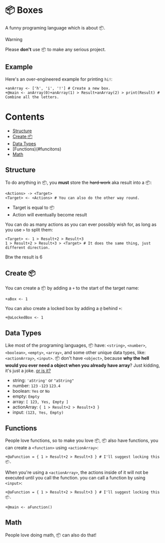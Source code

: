 # 📦 Boxes
A funny programing language which is about 📦.

> [!WARNING]
> Please **don't** use 📦 to make any serious project.

## Example
Here's an over-engineered example for printing `hi!`:
```
+anArray <- ['h', 'i', '!'] # Create a new box.
+@main <- anArray(0)+anArray(1) > Result+anArray(2) > print(Result) # Combine all the letters.
```

# Contents
* [Structure](#structure)
* [Create 📦](#create)
* [Data Types](#data-types)
* [Functions)(#funcitons)
* [Math](#math)

## Structure
To do anything in 📦, you **must** store the ~~hard work~~ aka result into a 📦:
```
<Actions> -> <Target>
<Target> <- <Actions> # You can also do the other way round.
```
* Target is equal to 📦
* Action will eventually become result

You can do as many actions as you can ever possibly wish for, as long as you use `>` to split them:
```
<Target> <- 1 > Result+2 > Result+3
1 > Result+2 > Result+3 > <Target> # It does the same thing, just different direction.
```
Btw the result is 6

## Create 📦
You can create a 📦 by adding a `+` to the start of the target name:
```
+aBox <- 1
```
You can also create a locked box by adding a `@` behind `+`:
```
+@aLockedBox <- 1
```

## Data Types
Like most of the programing languages, 📦 have: `<string>`, `<number>`, `<boolean>`, `<empty>`, `<array>`, and some other unique data types, like: `<actionArray>`, `<input>`. 📦 don't have `<object>`, because **why the hell would you ever need a object when you already have array**? Just kidding, it's just a joke. [or is it?](https://youtu.be/TN25ghkfgQA?si=4LEfLodD4PVCsSpI&t=2)

* string: `'aString'` or `"aString"`
* number: `123` `-123` `123.4`
* boolean: `Yes` or `No`
* empty: `Empty`
* array: `[ 123, Yes, Empty ]`
* actionArray: `{ 1 > Result+2 > Result+3 }`
* input: `(123, Yes, Empty)`

## Functions
People love functions, so to make you love 📦, 📦 also have functions, you can create a `<function>` using `<actionArray>`:
```
+@aFunction = { 1 > Result+2 > Result+3 } # I'll suggest locking this 📦.
```
When you're using a `<actionArray>`, the actions inside of it will not be executed until you call the function. you can call a function by using `<input>`:
```
+@aFunction = { 1 > Result+2 > Result+3 } # I'll suggest locking this 📦.

+@main <- aFunction()
```

## Math
People love doing math, 📦 can also do that!
